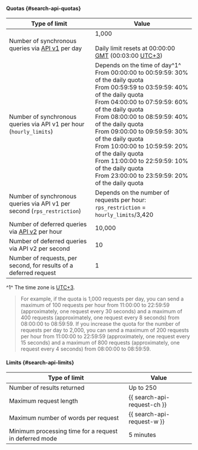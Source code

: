#### Quotas {#search-api-quotas}

| Type of limit | Value |
| ----- | ----- |
| Number of synchronous queries via [API v1](../search-api/concepts/index.md#api-v1) per day | 1,000</br></br>Daily limit resets at 00:00:00 [GMT](https://en.wikipedia.org/wiki/Greenwich_Mean_Time) (00:03:00 [UTC+3](https://en.wikipedia.org/wiki/UTC%2B03:00)) |
| Number of synchronous queries via API v1 per hour (`hourly_limits`) | Depends on the time of day^1^</br>From 00:00:00 to 00:59:59: 30% of the daily quota</br>From 00:59:59 to 03:59:59: 40% of the daily quota</br>From 04:00:00 to 07:59:59: 60% of the daily quota</br>From 08:00:00 to 08:59:59: 40% of the daily quota</br> From 09:00:00 to 09:59:59: 30% of the daily quota</br> From 10:00:00 to 10:59:59: 20% of the daily quota</br> From 11:00:00 to 22:59:59: 10% of the daily quota</br> From 23:00:00 to 23:59:59: 20% of the daily quota  |
| Number of synchronous queries via API v1 per second (`rps_restriction`) | Depends on the number of requests per hour: `rps_restriction` = `hourly_limits`/3,420  |
| Number of deferred queries via [API v2](../search-api/concepts/index.md#api-v1) per hour | 10,000 |
| Number of deferred queries via API v2 per second | 10 |
| Number of requests, per second, for results of a deferred request | 1 |

^1^ The time zone is [UTC+3](https://en.wikipedia.org/wiki/UTC%2B03:00).

> For example, if the quota is 1,000 requests per day, you can send a maximum of 100 requests per hour from 11:00:00 to 22:59:59 (approximately, one request every 30 seconds) and a maximum of 400 requests (approximately, one request every 8 seconds) from 08:00:00 to 08:59:59. 
> If you increase the quota for the number of requests per day to 2,000, you can send a maximum of 200 requests per hour from 11:00:00 to 22:59:59 (approximately, one request every 15 seconds) and a maximum of 800 requests (approximately, one request every 4 seconds) from 08:00:00 to 08:59:59. 


#### Limits {#search-api-limits}

| Type of limit | Value |
| ----- | ----- |
| Number of results returned | Up to 250 |
| Maximum request length | {{ search-api-request-ch }} |
| Maximum number of words per request | {{ search-api-request-w }} |
| Minimum processing time for a request in deferred mode | 5 minutes |
